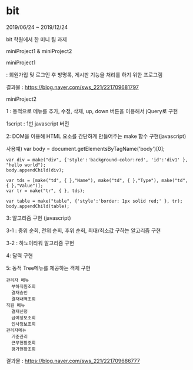 # bit

2019/06/24 ~ 2019/12/24

bit 학원에서 한 미니 팀 과제

miniProject1 & miniProject2



miniProject1
  
  : 회원가입 및 로그인 후 방명록, 게시판 기능을 처리를 하기 위한 프로그램
  
  결과물 : https://blog.naver.com/sws_221/221709681797
  
  
miniProject2
  
  1 : 동적으로 메뉴를 추가, 수정, 삭제, up, down 버튼을 이용해서 jQuery로 구현
  
  1script : 1번 javascript 버전
  
  
  
  2: DOM을 이용해 HTML 요소를 간단하게 만들어주는 make 함수 구현(javascript)
  
  사용예)
    var body = document.getElementsByTagName('body')[0];

    var div = make("div", {'style':'background-color:red', 'id':'div1' }, "hello world");
    body.appendChild(div);

    var tds = [make("td", { },"Name"), make("td", { },"Type"), make("td", { },"Value")];
    var tr = make("tr", { }, tds);

    var table = make("table", {'style':'border: 1px solid red;' }, tr);
    body.appendChild(table);


  3: 알고리즘 구현 (javascript)
  
   3-1 : 중위 순회, 전위 순회, 후위 순회, 최대/최소값 구하는 알고리즘 구현
    
   3-2 : 하노이타워 알고리즘 구현
    
    
  4: 달력 구현
  
  
  5: 동적 Tree메뉴를 제공하는 객체 구현
  
    관리자 메뉴
      부하직원조회
      결재승인
      결재내역조회
    직원 메뉴
      결재신청
      급여정보조회
      인사정보조회
    관리자메뉴
      기준관리
      근무현황조회
      평가현황조회
    

결과물 : https://blog.naver.com/sws_221/221709686777
